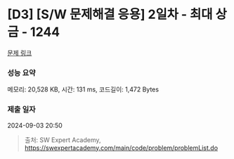 # [D3] [S/W 문제해결 응용] 2일차 - 최대 상금 - 1244 

[문제 링크](https://swexpertacademy.com/main/code/problem/problemDetail.do?contestProbId=AV15Khn6AN0CFAYD) 

### 성능 요약

메모리: 20,528 KB, 시간: 131 ms, 코드길이: 1,472 Bytes

### 제출 일자

2024-09-03 20:50



> 출처: SW Expert Academy, https://swexpertacademy.com/main/code/problem/problemList.do